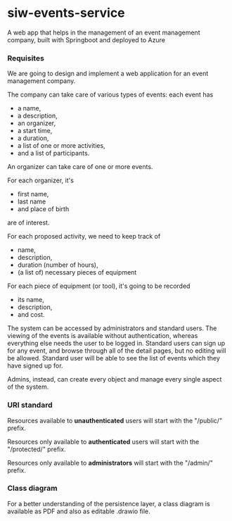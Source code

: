 # siw-events-service

A web app that helps in the management of an event management company, built with Springboot and deployed to Azure

### Requisites

We are going to design and implement a web application for an event management company.

The company can take care of various types of events:
each event has

- a name,
- a description,
- an organizer,
- a start time,
- a duration,
- a list of one or more activities,
- and a list of participants.

An organizer can take care of one or more events.

For each organizer, it's

- first name,
- last name
- and place of birth

are of interest.

For each proposed activity, we need to keep track of

- name,
- description,
- duration (number of hours),
- (a list of) necessary pieces of equipment

For each piece of equipment (or tool), it's going to be recorded

- its name,
- description,
- and cost.

The system can be accessed by administrators and standard users.
The viewing of the events is available without authentication, whereas everything else needs the user to be logged in.
Standard users can sign up for any event, and browse through all of the detail pages, but no editing will be allowed.
Standard user will be able to see the list of events which they have signed up for.

Admins, instead, can create every object and manage every single aspect of the system.

### URI standard

Resources available to **unauthenticated** users will start with the "/public/" prefix.

Resources only available to **authenticated** users will start with the "/protected/" prefix.

Resources only available to **administrators** will start with the "/admin/" prefix.

### Class diagram

For a better understanding of the persistence layer, a class diagram is available as PDF and also as editable .drawio file.

